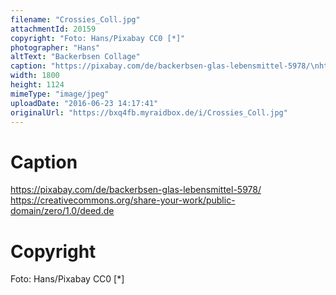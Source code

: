 ```yaml
---
filename: "Crossies_Coll.jpg"
attachmentId: 20159
copyright: "Foto: Hans/Pixabay CC0 [*]"
photographer: "Hans"
altText: "Backerbsen Collage"
caption: "https://pixabay.com/de/backerbsen-glas-lebensmittel-5978/\nhttps://creativecommons.org/share-your-work/public-domain/zero/1.0/deed.de"
width: 1800
height: 1124
mimeType: "image/jpeg"
uploadDate: "2016-06-23 14:17:41"
originalUrl: "https://bxq4fb.myraidbox.de/i/Crossies_Coll.jpg"
---
```


# Caption

https://pixabay.com/de/backerbsen-glas-lebensmittel-5978/
https://creativecommons.org/share-your-work/public-domain/zero/1.0/deed.de

# Copyright

Foto: Hans/Pixabay CC0 [*]
